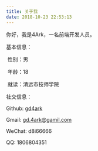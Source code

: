 ```yaml
---
title: 关于我
date: 2018-10-23 22:53:13
---
```

你好，我是4Ark，一名前端开发人员。

基本信息：

​ 性别：男

​ 年龄：18

​ 就读：清远市技师学院

社交信息：

 Github: [gd4ark](https://github.com/gd4Ark)

 Gmail: gd.4ark@gamil.com

 WeChat: d8i66666

 QQ: 1806804351